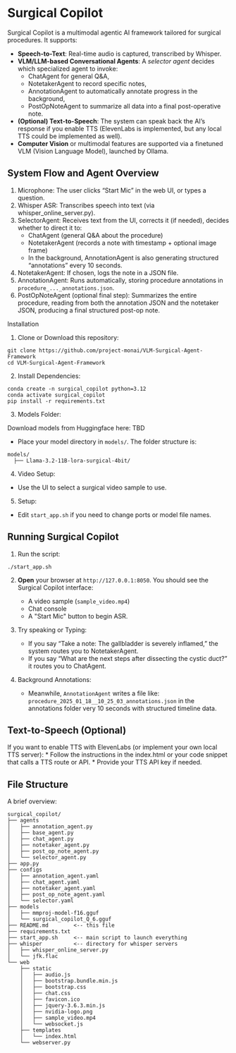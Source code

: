 # Surgical Copilot

Surgical Copilot is a multimodal agentic AI framework tailored for surgical procedures. It supports:

* **Speech-to-Text**: Real-time audio is captured, transcribed by Whisper.
* **VLM/LLM-based Conversational Agents**: A *selector agent* decides which specialized agent to invoke:
    *   ChatAgent for general Q&A,
    *   NotetakerAgent to record specific notes,
    *   AnnotationAgent to automatically annotate progress in the background,
    *   PostOpNoteAgent to summarize all data into a final post-operative note.
* **(Optional) Text-to-Speech**: The system can speak back the AI’s response if you enable TTS (ElevenLabs is implemented, but any local TTS could be implemented as well).
* **Computer Vision** or multimodal features are supported via a finetuned VLM (Vision Language Model), launched by Ollama.


## System Flow and Agent Overview

1. Microphone: The user clicks “Start Mic” in the web UI, or types a question.
2. Whisper ASR: Transcribes speech into text (via whisper_online_server.py).
3. SelectorAgent: Receives text from the UI, corrects it (if needed), decides whether to direct it to:
    * ChatAgent (general Q&A about the procedure)
    * NotetakerAgent (records a note with timestamp + optional image frame)
    * In the background, AnnotationAgent is also generating structured “annotations” every 10 seconds.
4. NotetakerAgent: If chosen, logs the note in a JSON file.
5. AnnotationAgent: Runs automatically, storing procedure annotations in ```procedure_..._annotations.json```.
6. PostOpNoteAgent (optional final step): Summarizes the entire procedure, reading from both the annotation JSON and the notetaker JSON, producing a final structured post-op note.

Installation 

1. Clone or Download this repository:

```
git clone https://github.com/project-monai/VLM-Surgical-Agent-Framework
cd VLM-Surgical-Agent-Framework
```

2. Install Dependencies:

```
conda create -n surgical_copilot python=3.12
conda activate surgical_copilot
pip install -r requirements.txt
```

3. Models Folder:

Download models from Huggingface here: TBD

* Place your model directory in ```models/```. The folder structure is: 

```
models/
  ├── Llama-3.2-11B-lora-surgical-4bit/
```

4. Video Setup: 

* Use the UI to select a surgical video sample to use.

5. Setup: 

* Edit ```start_app.sh``` if you need to change ports or model file names.

## Running Surgical Copilot

1. Run the script:

```
./start_app.sh
```

2. **Open** your browser at ```http://127.0.0.1:8050```. You should see the Surgical Copilot interface:
    * A video sample (```sample_video.mp4```)
    * Chat console
    * A "Start Mic" button to begin ASR.

3. Try speaking or Typing:
    * If you say “Take a note: The gallbladder is severely inflamed,” the system routes you to NotetakerAgent.
    * If you say “What are the next steps after dissecting the cystic duct?” it routes you to ChatAgent.

4. Background Annotations:
    * Meanwhile, ```AnnotationAgent``` writes a file like: ```procedure_2025_01_18__10_25_03_annotations.json``` in the annotations folder very 10 seconds with structured timeline data.

## Text-to-Speech (Optional)

If you want to enable TTS with ElevenLabs (or implement your own local TTS server):
    * Follow the instructions in the index.html or your code snippet that calls a TTS route or API.
    * Provide your TTS API key if needed.

## File Structure

A brief overview:

```
surgical_copilot/
├── agents
│   ├── annotation_agent.py
│   ├── base_agent.py
│   ├── chat_agent.py
│   ├── notetaker_agent.py
│   ├── post_op_note_agent.py
│   └── selector_agent.py
├── app.py
├── configs
│   ├── annotation_agent.yaml
│   ├── chat_agent.yaml
│   ├── notetaker_agent.yaml
│   ├── post_op_note_agent.yaml
│   └── selector.yaml
├── models
│   ├── mmproj-model-f16.gguf
│   └── surgical_copilot_Q_6.gguf
├── README.md        <-- this file
├── requirements.txt
├── start_app.sh     <-- main script to launch everything
├── whisper          <-- directory for whisper servers
│   ├── whisper_online_server.py
│   └── jfk.flac
└── web
    ├── static
    │   ├── audio.js
    │   ├── bootstrap.bundle.min.js
    │   ├── bootstrap.css
    │   ├── chat.css
    │   ├── favicon.ico
    │   ├── jquery-3.6.3.min.js
    │   ├── nvidia-logo.png
    │   ├── sample_video.mp4
    │   └── websocket.js
    ├── templates
    │   └── index.html
    └── webserver.py
```
